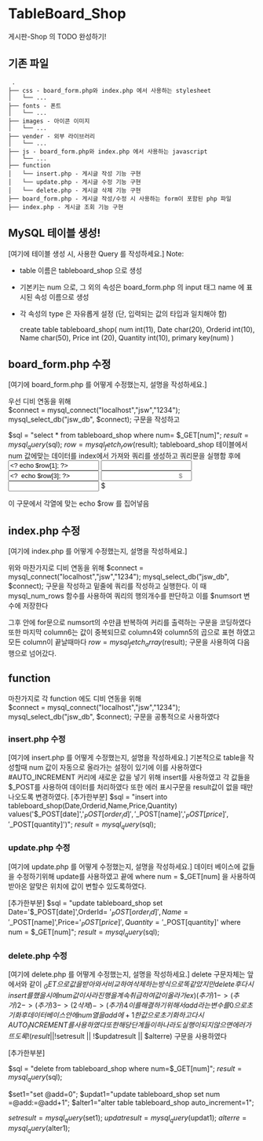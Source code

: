 # TableBoard_Shop
게시판-Shop 의 TODO 완성하기!

## 기존 파일
```
 .
├── css - board_form.php와 index.php 에서 사용하는 stylesheet
│   └── ...
├── fonts - 폰트
│   └── ...
├── images - 아이콘 이미지
│   └── ...
├── vender - 외부 라이브러리
│   └── ...
├── js - board_form.php와 index.php 에서 사용하는 javascript
│   └── ...
├── function
│   └── insert.php - 게시글 작성 기능 구현
│   └── update.php - 게시글 수정 기능 구현
│   └── delete.php - 게시글 삭제 기능 구현
├── board_form.php - 게시글 작성/수정 시 사용하는 form이 포함된 php 파일
├── index.php - 게시글 조회 기능 구현
```

## MySQL 테이블 생성!

[여기에 테이블 생성 시, 사용한 Query 를 작성하세요.]
Note: 
- table 이름은 tableboard_shop 으로 생성
- 기본키는 num 으로, 그 외의 속성은 board_form.php 의 input 태그 name 에 표시된 속성 이름으로 생성
- 각 속성의 type 은 자유롭게 설정 (단, 입력되는 값의 타입과 일치해야 함)
  
  

   create table tableboard_shop(
    num int(11),
    Date char(20),
    Orderid int(10), 
    Name char(50),
    Price int (20),
    Quantity int(10),
    primary key(num) 
   )

## board_form.php 수정
  [여기에 board_form.php 를 어떻게 수정했는지, 설명을 작성하세요.]
   
   우선 디비 연동을 위해  
   $connect = mysql_connect("localhost","jsw","1234");
                 mysql_select_db("jsw_db", $connect);
    구문을 작성하고 
    
   $sql = "select * from tableboard_shop where num= $_GET[num]";
        $result = mysql_query($sql);
        $row = mysql_fetch_row($result);
    tableboard_shop 테이블에서 num 값에맞는 데이터를 index에서 가져와 쿼리를 
    생성하고 쿼리문을 실행함 후에
        <td class="column1"> <input name="date" type="text" value="<? echo $row[1]; ?>" /> </td>
                                    <td class="column2"> <input name="order_id" type="number" value="<? echo $row[2]; ?>" /> </td>
                                    <td class="column3"> <input name="name" type="text" value="<?  echo $row[3]; ?>" /> </td>
                                    <td class="column4"> <input name="price" type="number" placeholder="$" style="text-align: right;" value="<? echo $row[4]; ?>" /> </td>
                                    <td class="column5"> <input name="quantity" type="number" value="<? echo $row[5]; ?>" style="text-align: right;" /> </td>
                                    <td class="column6"> $<span id="total"> <? echo $row[4]*$row[5]; ?> </span> </td>

   이 구문에서 각열에 맞는 echo $row 를 집어넣음

## index.php 수정
[여기에 index.php 를 어떻게 수정했는지, 설명을 작성하세요.]
 
  위와 마찬가지로  디비 연동을 위해 
   $connect = mysql_connect("localhost","jsw","1234");
                   mysql_select_db("jsw_db", $connect);
      구문을 작성하고 밑줄에 쿼리를 작성하고 실행한다.
    이 때 mysql_num_rows 함수를 사용하여  쿼리의 행의개수를 판단하고 
    이를 $numsort 변수에 저장한다
    
   그후 <tbody> 안에 for문으로 numsort의 수만큼 반복하여 커리를 출력하는 
   구문을 코딩하였다 또한 마지막 column6는 값이 중복되므로 column4와 column5의 
   곱으로 표현 하였고 모든 column이 끝날때마다 $row = mysql_fetch_array($result);
   구문을 사용하여 다음 행으로 넘어갔다.
      
## function
 마찬가지로 각 function 에도    디비 연동을 위해  
      $connect = mysql_connect("localhost","jsw","1234");      
       mysql_select_db("jsw_db", $connect);
       구문을 공통적으로 사용하였다                            

### insert.php 수정
[여기에 insert.php 를 어떻게 수정했는지, 설명을 작성하세요.]
기본적으로  table을 작성할때 num 값이 자동으로 올라가는 설정이 있기에  이를 사용하였다 #AUTO_INCREMENT
커리에 새로운 값을 넣기 위해 insert를 사용하였고 각 값들을 $_POST를 사용하여 데이터를 처리하였다
또한 에러 표시구문을 result값이 없을 때만 나오도록 변경하였다.
[추가한부분]
 $sql = "insert into tableboard_shop(Date,Orderid,Name,Price,Quantity)
 values('$_POST[date]','$_POST[order_id]','$_POST[name]','$_POST[price]','$_POST[quantity]')";
 $result = mysql_query($sql);
 
 
### update.php 수정
[여기에 update.php 를 어떻게 수정했는지, 설명을 작성하세요.]
데이터 베이스에 값들을 수정하기위해 update를 사용하였고 끝에 where num = $_GET[num] 을 사용하여 
받아온 알맞은 위치에 값이 변할수 있도록하였다.

[추가한부분]
$sql = "update tableboard_shop set Date='$_POST[date]',OrderId= '$_POST[order_id]' ,Name='$_POST[name]',Price='$_POST[price]',Quantity='$_POST[quantity]' where num = $_GET[num]";
$result = mysql_query($sql);



### delete.php 수정
[여기에 delete.php 를 어떻게 수정했는지, 설명을 작성하세요.]
delete 구문자체는 앞에서와 같이 $_GET으로 값을 받아와서 비교하여 삭제하는 방식으로
똑같았지만 delete 후 다시 insert를 했을시에 num값이 사라진 행을 계속 취급하여 값이올라가 ex)(추가)1->(추가)2->(추가)3->(2삭제)->(추가)4
이를 해결하기 위해서 add라는 변수를 0으로 초기화 후 데이터 베이스안에 num열을 add에 +1한값으로 초기화하고 
다시 AUTO_INCREMENT를 사용하였다 또한 해당 단계들이 하나라도 실행이 되지않으면 에러가 뜨도록
!(result || !$setresult || !$updatresult || $alterre) 구문을 사용하였다

[추가한부분]


$sql = "delete from tableboard_shop where num=$_GET[num]";
$result = mysql_query($sql);

$set1="set @add=0";
$updat1="update tableboard_shop set num =@add:=@add+1";
$alter1="alter table tableboard_shop auto_increment=1";

$setresult=mysql_query($set1);
$updatresult=mysql_query($updat1);
$alterre=mysql_query($alter1);
